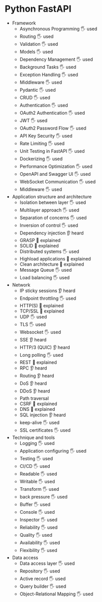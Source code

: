 # Python FastAPI

- Framework
  - Asynchronous Programming 🖐️ used
  - Routing 🖐️ used
  - Validation 🖐️ used
  - Models 🖐️ used
  - Dependency Management 🖐️ used
  - Background Tasks 🖐️ used
  - Exception Handling 🖐️ used
  - Middleware 🖐️ used
  - Pydantic 🖐️ used
  - CRUD 🖐️ used
  - Authentication 🖐️ used
  - OAuth2 Authentication 🖐️ used
  - JWT 🖐️ used
  - OAuth2 Password Flow 🖐️ used
  - API Key Security 🖐️ used
  - Rate Limiting 🖐️ used
  - Unit Testing in FastAPI 🖐️ used
  - Dockerizing 🖐️ used
  - Performance Optimization 🖐️ used
  - OpenAPI and Swagger UI 🖐️ used
  - WebSocket Communication 🖐️ used
  - Middleware 🖐️ used
- Application structure and architecture 
  - Isolation between layer 🖐️ used
  - Multilayer approach 🖐️ used
  - Separation of concerns 🖐️ used
  - Inversion of control 🖐️ used
  - Dependency injection 👂 heard
  - GRASP 🙋 explained
  - SOLID 🙋 explained
  - Distributed systems 🖐️ used
  - Highload applications 🙋 explained
  - Clean architecture 🙋 explained
  - Message Queue 🖐️ used
  - Load balancing 🖐️ used
- Network
  - IP sticky sessions 👂 heard
  - Endpoint throttling  🖐️ used
  - HTTP(S) 🙋 explained
  - TCP/SSL 🙋 explained
  - UDP 🖐️ used
  - TLS 🖐️ used
  - Websocket 🖐️ used
  - SSE 👂 heard
  - HTTP/3 (QUIC) 👂 heard
  - Long polling 🖐️ used
  - REST 🙋 explained
  - RPC 👂 heard
  - Routing 👂 heard
  - DoS 👂 heard
  - DDoS 👂 heard
  - Path traversal
  - CSRF 🙋 explained
  - DNS 🙋 explained
  - SQL injection 👂 heard
  - keep-alive  🖐️ used
  - SSL certificates 🖐️ used
- Technique and tools
  - Logging 🖐️ used
  - Application configuring 🖐️ used
  - Testing 🖐️ used
  - CI/CD 🖐️ used
  - Readable 🖐️ used
  - Writable 🖐️ used
  - Transform 🖐️ used 
  - back pressure 🖐️ used
  - Buffer 🖐️ used
  - Console 🖐️ used
  - Inspector 🖐️ used
  - Reliability 🖐️ used
  - Quality 🖐️ used
  - Availability 🖐️ used
  - Flexibility 🖐️ used
- Data access
  - Data access layer 🖐️ used
  - Repository 🖐️ used
  - Active record 🖐️ used
  - Query builder 🖐️ used
  - Object-Relational Mapping 🖐️ used